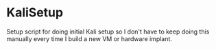 # KaliSetup
Setup script for doing initial Kali setup so I don't have to keep doing this manually every time I build a new VM or hardware implant. 
